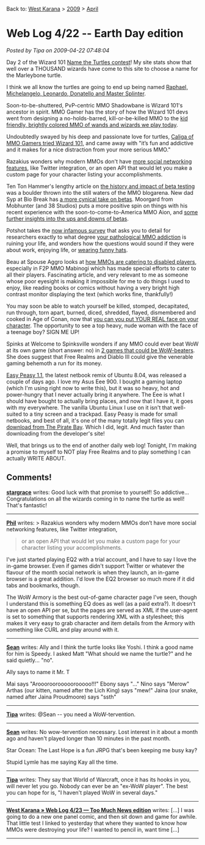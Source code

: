 Back to: [West Karana](/posts/westkarana.md) > [2009](/posts/2009/westkarana.md) > [April](./westkarana.md)
# Web Log 4/22 -- Earth Day edition

*Posted by Tipa on 2009-04-22 07:48:04*

Day 2 of the Wizard 101 [Name the Turtles contest](../../../index.php/2009/04/20/wizard-101-name-the-turtles/)! My site stats show that well over a THOUSAND wizards have come to this site to choose a name for the Marleybone turtle.

I think we all know the turtles are going to end up being named [Raphael, Michelangelo, Leonardo, Donatello and Master Splinter](http://en.wikipedia.org/wiki/Teenage_Mutant_Ninja_Turtles).

Soon-to-be-shuttered, PvP-centric MMO Shadowbane is Wizard 101's ancestor in spirit. MMO Gamer has the story of how the Wizard 101 devs went from designing a no-holds-barred, kill-or-be-killed MMO to the [kid friendly, brightly colored MMO of wands and wizards we play today](http://www.mmogamer.com/04/20/2009/from-shadowbane-to-child%E2%80%99s-play-kingsisle%E2%80%99s-todd-coleman-on-wizard101). 

Undoubtedly swayed by his deep and passionate love for turtles, [Caliga of MMO Gamers tried Wizard 101](http://mmogamers.freeblogit.com/2009/04/22/wizard-101/), and came away with "it’s fun and addictive and it makes for a nice distraction from your more serious MMO."

Razakius wonders why modern MMOs don't have [more social networking features](http://razakius.com/games/gamedesign/mmos-social-networking/), like Twitter integration, or an open API that would let you make a custom page for your character listing your accomplishments.

Ten Ton Hammer's lengthy article on [the history and impact of beta testing](http://www.tentonhammer.com/node/66885) was a boulder thrown into the still waters of the MMO blogarena. New dad Syp at Bio Break has [a more cynical take on betas](http://www.tentonhammer.com/node/66885). Moorgard from Mobhunter (and 38 Studios) puts a more positive spin on things with his recent experience with the soon-to-come-to-America MMO Aion, and [some further insights into the ups and downs of betas](http://www.mobhunter.com/?p=469).

Potshot takes the [now infamous survey](http://tobolds.blogspot.com/2009/04/your-chance-to-help-mmo-research.html) that asks you to detail for researchers exactly to what degree [your pathological MMO addiction](http://www.killtenrats.com/2009/04/20/the-obvious-bias-mmo-research/) is ruining your life, and wonders how the questions would sound if they were about work, enjoying life, or [wearing funny hats](http://potshot.wordpress.com/2009/04/21/research-redux/).

Beau at Spouse Aggro looks at [how MMOs are catering to disabled players](http://epicdolls.com/beauturkey/?p=1344), especially in F2P MMO Mabinogi which has made special efforts to cater to all their players. Fascinating article, and very relevant to me as someone whose poor eyesight is making it impossible for me to do things I used to enjoy, like reading books or comics without having a very bright high contrast monitor displaying the text (which works fine, thankfully!)

You may soon be able to watch yourself be killed, stomped, decapitated, run through, torn apart, burned, diced, shredded, flayed, dismembered and cooked in Age of Conan, now that [you can you put YOUR REAL face on your character](http://www.massively.com/2009/04/21/face-capturing-tech-to-be-in-game-soon-for-age-of-conan/). The opportunity to see a top heavy, nude woman with the face of a teenage boy? SIGN ME UP!

Spinks at Welcome to Spinksville wonders if any MMO could ever beat WoW at its own game (short answer: no) in [2 games that could be WoW-beaters](http://spinksville.wordpress.com/2009/04/21/2-games-that-could-be-wow-beaters/). She does suggest that Free Realms and Diablo III could give the venerable gaming behemoth a run for its money.

[Easy Peasy 1.1](http://www.geteasypeasy.com/), the latest netbook remix of Ubuntu 8.04, was released a couple of days ago. I love my Asus Eee 900. I bought a gaming laptop (which I'm using right now to write this), but it was so heavy, hot and power-hungry that I never actually bring it anywhere. The Eee is what I should have bought to actually bring places, and now that I have it, it goes with my everywhere. The vanilla Ubuntu Linux I use on it isn't that well-suited to a tiny screen and a trackpad. Easy Peasy is made for small netbooks, and best of all, it's one of the many totally legit files you can [download from The Pirate Bay](http://thepiratebay.org/torrent/4864397/Easy_Peasy_1.1). Which I did, legit. And much faster than downloading from the developer's site!

Well, that brings us to the end of another daily web log! Tonight, I'm making a promise to myself to NOT play Free Realms and to play something I can actually WRITE ABOUT.

## Comments!

**[stargrace](http://mmoquests.com)** writes: Good luck with that promise to yourself! So addictive...
Congratulations on all the wizards coming in to name the turtle as well! That's fantastic!

---

**[Phil](http://wowhysterical.tumblr.com)** writes: > Razakius wonders why modern MMOs don’t have more social networking features, like Twitter integration, 
> or an open API that would let you make a custom page for your character listing your accomplishments.

I've just started playing EQ2 with a trial account, and I have to say I love the in-game browser. Even if games didn't support Twitter or whatever the flavour of the month social network is when they launch, an in-game browser is a great addition. I'd love the EQ2 browser so much more if it did tabs and bookmarks, though.

The WoW Armory is the best out-of-game character page I've seen, though I understand this is something EQ does as well (as a paid extra?). It doesn't have an open API per se, but the pages are served as XML if the user-agent is set to something that supports rendering XML with a stylesheet; this makes it very easy to grab character and item details from the Armory with something like CURL and play around with it.

---

**[Sean](http://dadsbattleground.blogger.com)** writes: Ally and I think the turtle looks like Yoshi. I think a good name for him is Speedy. I asked Matt "What should we name the turtle?" and he said quietly... "no". 

Ally says to name it Mr. T

Mai says "Aroooroorooooorooooo!!!"
Ebony says "..."
Nino says "Merow"
Arthas (our kitten, named after the Lich King) says "mew!"
Jaina (our snake, named after Jaina Proudmoore) says "ssth"

---

**[Tipa](https://chasingdings.com)** writes: @Sean -- you need a WoW-tervention.

---

**[Sean](http://dadsbattleground.blogger.com)** writes: No wow-tervention necessary. Lost interest in it about a month ago and haven't played longer than 10 minutes in the past month.

Star Ocean: The Last Hope is a fun JRPG that's been keeping me busy kay?

Stupid Lymle has me saying Kay all the time.

---

**[Tipa](https://chasingdings.com)** writes: They say that World of Warcraft, once it has its hooks in you, will never let you go. Nobody can ever be an "ex-WoW player". The best you can hope for is, "I haven't played WoW in several days."

---

**[West Karana » Web Log 4/23 &#8212; Too Much News edition](https://chasingdings.com/index.php/2009/04/23/web-log-423-too-much-news-edition/)** writes: [...] I was going to do a new one panel comic, and then sit down and game for awhile. That little test I linked to yesterday that where they wanted to know how MMOs were destroying your life? I wanted to pencil in, want time [...]

---


